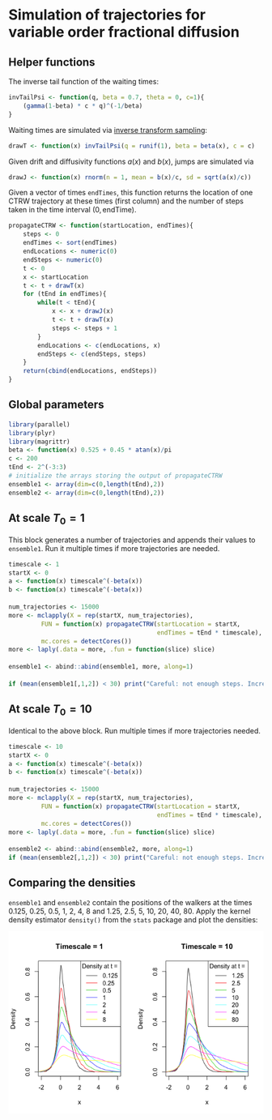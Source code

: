 Simulation of trajectories for variable order fractional diffusion
================

Helper functions
----------------

The inverse tail function of the waiting times:

``` r
invTailPsi <- function(q, beta = 0.7, theta = 0, c=1){
    (gamma(1-beta) * c * q)^(-1/beta)
}
```

Waiting times are simulated via [inverse transform sampling](https://en.wikipedia.org/wiki/Inverse_transform_sampling):

``` r
drawT <- function(x) invTailPsi(q = runif(1), beta = beta(x), c = c)
```

Given drift and diffusivity functions *a*(*x*) and *b*(*x*), jumps are simulated via

``` r
drawJ <- function(x) rnorm(n = 1, mean = b(x)/c, sd = sqrt(a(x)/c))
```

Given a vector of times `endTimes`, this function returns the location of one CTRW trajectory at these times (first column) and the number of steps taken in the time interval (0, endTime).

``` r
propagateCTRW <- function(startLocation, endTimes){
    steps <- 0
    endTimes <- sort(endTimes)
    endLocations <- numeric(0)
    endSteps <- numeric(0)
    t <- 0
    x <- startLocation
    t <- t + drawT(x)
    for (tEnd in endTimes){
        while(t < tEnd){
            x <- x + drawJ(x)
            t <- t + drawT(x)
            steps <- steps + 1
        }
        endLocations <- c(endLocations, x)
        endSteps <- c(endSteps, steps)
    }
    return(cbind(endLocations, endSteps))
}
```

Global parameters
-----------------

``` r
library(parallel)
library(plyr)
library(magrittr)
beta <- function(x) 0.525 + 0.45 * atan(x)/pi
c <- 200
tEnd <- 2^(-3:3)
# initialize the arrays storing the output of propagateCTRW
ensemble1 <- array(dim=c(0,length(tEnd),2))
ensemble2 <- array(dim=c(0,length(tEnd),2))
```

At scale *T*<sub>0</sub> = 1
----------------------------

This block generates a number of trajectories and appends their values to `ensemble1`. Run it multiple times if more trajectories are needed.

``` r
timescale <- 1
startX <- 0
a <- function(x) timescale^(-beta(x))
b <- function(x) timescale^(-beta(x))

num_trajectories <- 15000
more <- mclapply(X = rep(startX, num_trajectories), 
         FUN = function(x) propagateCTRW(startLocation = startX, 
                                         endTimes = tEnd * timescale), 
         mc.cores = detectCores())
more <- laply(.data = more, .fun = function(slice) slice)

ensemble1 <- abind::abind(ensemble1, more, along=1)

if (mean(ensemble1[,1,2]) < 30) print("Careful: not enough steps. Increase c.")
```

At scale *T*<sub>0</sub> = 10
-----------------------------

Identical to the above block. Run multiple times if more trajectories needed.

``` r
timescale <- 10
startX <- 0
a <- function(x) timescale^(-beta(x))
b <- function(x) timescale^(-beta(x))

num_trajectories <- 15000
more <- mclapply(X = rep(startX, num_trajectories), 
         FUN = function(x) propagateCTRW(startLocation = startX, 
                                         endTimes = tEnd * timescale), 
         mc.cores = detectCores())
more <- laply(.data = more, .fun = function(slice) slice)

ensemble2 <- abind::abind(ensemble2, more, along=1)
if (mean(ensemble2[,1,2]) < 30) print("Careful: not enough steps. Increase c.")
```

Comparing the densities
-----------------------

`ensemble1` and `ensemble2` contain the positions of the walkers at the times 0.125, 0.25, 0.5, 1, 2, 4, 8 and 1.25, 2.5, 5, 10, 20, 40, 80. Apply the kernel density estimator `density()` from the `stats` package and plot the densities:

![](README_files/figure-markdown_github-ascii_identifiers/plot-together-1.png)
